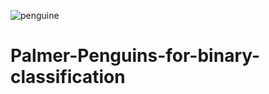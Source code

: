 ![penguine](https://github.com/sajidshaik11017/Palmer-Penguins-for-binary-classification/assets/111382092/37ff31fa-dfd7-44a3-8d34-7bb4a1f87743)
# Palmer-Penguins-for-binary-classification
